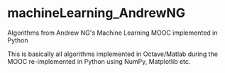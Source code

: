 # machineLearning_AndrewNG
Algorithms from Andrew NG's Machine Learning MOOC implemented in Python


This is basically all algorithms implemented in Octave/Matlab during the MOOC re-implemented in Python using NumPy, Matplotlib etc.
